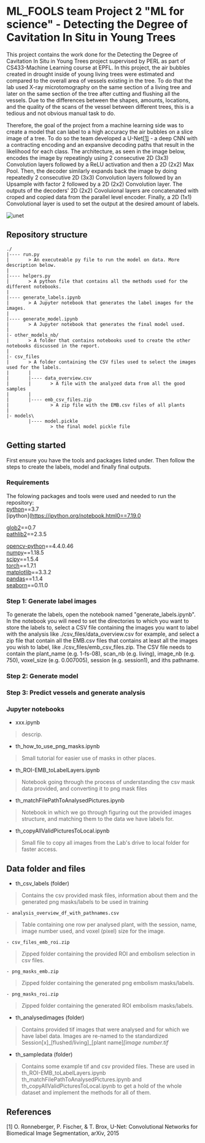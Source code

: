 # ML_FOOLS team Project 2 "ML for science" - Detecting the Degree of Cavitation In Situ in Young Trees

This project contains the work done for the Detecting the Degree of Cavitation In Situ in Young Trees project supervised by PERL as part of CS433-Machine Learning course at EPFL.
In this project, the air bubbles created in drought inside of young living trees were estimated and compared to the overall area of vessels existing in the tree. To do that the lab used X-ray microtomography on the same section of a living tree and later on the same section of the tree after cutting and flushing all the vessels.
Due to the differences between the shapes, amounts, locations, and the quality of the scans of the vessel between different trees, this is a tedious and not obvious manual task to do.

Therefore, the goal of the project from a machine learning side was to create a model that can label to a high accuracy the air bubbles on a slice image of a tree.
To do so the team developed a U-Net[[1]](#1) - a deep CNN with a contracting encoding and an expansive decoding paths that result in the likelihood for each class. 
The architecture, as seen in the image below, encodes the image by repeatingly using 2 consecutive 2D (3x3) Convolution layers followed by a ReLU activation and then a 2D (2x2) Max Pool. Then, the decoder similarly expands back the image by doing repeatedly 2 consecutive 2D (3x3) Convolution layers followed by an Upsample with factor 2 followed by a 2D (2x2) Convolution layer. The outputs of the decoders' 2D (2x2) Covoluional layers are concatenated with croped and copied data from the parallel level encoder. Finally, a 2D (1x1) Convolutional layer is used to set the output at the desired amount of labels.

![unet](https://user-images.githubusercontent.com/58084722/102468257-94ecaf00-4051-11eb-94b3-3d6b34b4474a.png)

## Repository structure
```
./
|---- run.py
|       > An executeable py file to run the model on data. More description below.
|
|---- helpers.py
|       > A python file that contains all the methods used for the different notebooks.
|
|---- generate_labels.ipynb
|       > A Jupyter notebook that generates the label images for the images.
|
|---- generate_model.ipynb
|       > A Jupyter notebook that generates the final model used.
|
|- other_models_nb/
|       > A folder that contains notebooks used to create the other notebooks discussed in the report.
|
|- csv_files
|       > A folder containing the CSV files used to select the images used for the labels.
|       |
|       |---- data_overview.csv
|       |       > A file with the analyzed data from all the good samples
|       |
|       |---- emb_csv_files.zip
|               > A zip file with the EMB.csv files of all plants
|
|- models\
        |---- model.pickle
                > the final model pickle file
```

## Getting started
First ensure you have the tools and packages listed under. Then follow the steps to create the labels, model and finally final outputs.

### Requirements

The folowing packages and tools were used and needed to run the repository:\
[python](https://www.python.org/)==3.7 \
[ipython](https://ipython.org/notebook.html0==7.19.0 

[glob2](https://pypi.org/project/glob2/)==0.7 \
[pathlib2](https://pypi.org/project/pathlib2/)==2.3.5 

[opencv-python](https://opencv.org/)==4.4.0.46 \
[numpy](https://numpy.org/)==1.18.5 \
[scipy](https://www.scipy.org/)==1.5.4 \
[torch](https://pytorch.org/)==1.7.1 \
[matplotlib](https://matplotlib.org/)==3.3.2 \
[pandas](https://pandas.pydata.org/)==1.1.4 \
[seaborn](https://seaborn.pydata.org/)==0.11.0 

### Step 1: Generate label images

To generate the labels, open the notebook named "generate_labels.ipynb". In the notebook you will need to set the directories to which you want to store the labels to, select a CSV file containing the images you want to label with the analysis like ./csv_files/data_overview.csv for example, and select a zip file that contain all the EMB.csv files that contains at least all the images you wish to label, like ./csv_files/emb_csv_files.zip.
The CSV file needs to contain the plant_name (e.g. 1-fs-08), scan_nb (e.g. living), image_nb (e.g. 750), voxel_size (e.g. 0.007005), session (e.g. session1), and iths pathname.

### Step 2: Generate model


### Step 3: Predict vessels and generate analysis

### Jupyter notebooks

- xxx.ipynb
> descrip.

- th_how_to_use_png_masks.ipynb
> Small tutorial for easier use of masks in other places.

- th_ROI-EMB_toLabelLayers.ipynb
> Notebook going through the process of understanding the csv mask data provided, and converting it to png mask files

- th_matchFilePathToAnalysedPictures.ipynb
> Notebook in which we go through figuring out the provided images structure, and matching them to the data we have labels for.

- th_copyAllValidPicturesToLocal.ipynb
> Small file to copy all images from the Lab's drive to local folder for faster access.

## Data folder and files

- th_csv_labels (folder)
> Contains the csv provided mask files, information about them and the generated png masks/labels to be used in training

    - analysis_overview_df_with_pathnames.csv
   > Table containing one row per analysed plant, with the session, name, image number used, and voxel (pixel) size for the image.
    
    - csv_files_emb_roi.zip
   > Zipped folder containing the provided ROI and embolism selection in csv files.
   
    - png_masks_emb.zip
   > Zipped folder containing the generated png embolism masks/labels.

    - png_masks_roi.zip
   > Zipped folder containing the generated ROI embolism masks/labels.
   
- th_analysedimages (folder)
> Contains provided tif images that were analysed and for which we have label data. Images are re-named to the standardized Session[x]\_[flushed/living]\_[plant name]_[image number.tif_

- th_sampledata (folder)
> Contains some example tif and csv provided files. These are used in th_ROI-EMB_toLabelLayers.ipynb th_matchFilePathToAnalysedPictures.ipynb and th_copyAllValidPicturesToLocal.ipynb to get a hold of the whole dataset and implement the methods for all of them.


## References
<a id="1">[1]</a> O. Ronneberger, P. Fischer, & T. Brox, U-Net: Convolutional Networks for Biomedical Image Segmentation, arXiv, 2015
